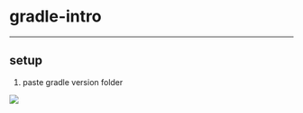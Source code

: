 # gradle-intro

---

## setup
1. paste gradle version folder
<img src="https://i.imgur.com/RHUzDhe.png">
